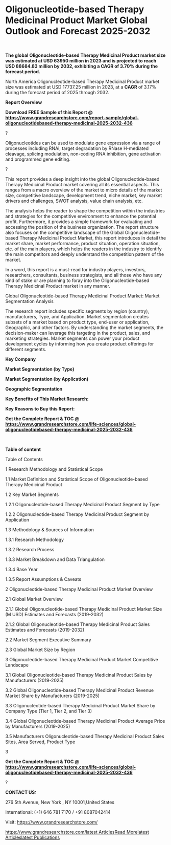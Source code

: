 <h1>Oligonucleotide-based Therapy Medicinal Product Market Global Outlook and Forecast 2025-2032</h1><br/><p><strong>The global Oligonucleotide-based Therapy Medicinal Product market size was estimated at USD 63950 million in 2023 and is projected to reach USD 88684.83 million by 2032, exhibiting a <strong>CAGR</strong> of 3.70% during the forecast period.</strong></p>
 
 
 
 <p>North America Oligonucleotide-based Therapy Medicinal Product market size was estimated at USD 17737.25 million in 2023, at a <strong>CAGR</strong> of 3.17% during the forecast period of 2025 through 2032.</p>
 
 
 
 <p><strong>Report Overview</strong></p>
 
 
 
 <div><b>Download FREE Sample of this Report @ <a href="https://www.grandresearchstore.com/report-sample/global-oligonucleotidebased-therapy-medicinal-2025-2032-436">https://www.grandresearchstore.com/report-sample/global-oligonucleotidebased-therapy-medicinal-2025-2032-436</a></b></div>
 
 
 
 <p>? </p>
 
 
 
 <p>Oligonucleotides can be used to modulate gene expression via a range of processes including RNAi, target degradation by RNase H-mediated cleavage, splicing modulation, non-coding RNA inhibition, gene activation and programmed gene editing.</p>
 
 
 
 <p>? </p>
 
 
 
 <p>This report provides a deep insight into the global Oligonucleotide-based Therapy Medicinal Product market covering all its essential aspects. This ranges from a macro overview of the market to micro details of the market size, competitive landscape, development trend, niche market, key market drivers and challenges, SWOT analysis, value chain analysis, etc.</p>
 
 
 
 <p>The analysis helps the reader to shape the competition within the industries and strategies for the competitive environment to enhance the potential profit. Furthermore, it provides a simple framework for evaluating and accessing the position of the business organization. The report structure also focuses on the competitive landscape of the Global Oligonucleotide-based Therapy Medicinal Product Market, this report introduces in detail the market share, market performance, product situation, operation situation, etc. of the main players, which helps the readers in the industry to identify the main competitors and deeply understand the competition pattern of the market.</p>
 
 
 
 <p>In a word, this report is a must-read for industry players, investors, researchers, consultants, business strategists, and all those who have any kind of stake or are planning to foray into the Oligonucleotide-based Therapy Medicinal Product market in any manner.</p>
 
 
 
 <p>Global Oligonucleotide-based Therapy Medicinal Product Market: Market Segmentation Analysis</p>
 
 
 
 <p>The research report includes specific segments by region (country), manufacturers, Type, and Application. Market segmentation creates subsets of a market based on product type, end-user or application, Geographic, and other factors. By understanding the market segments, the decision-maker can leverage this targeting in the product, sales, and marketing strategies. Market segments can power your product development cycles by informing how you create product offerings for different segments.</p>
 
 
 
 <p><strong>Key Company</strong></p>
 
 
 
 <p><strong>Market Segmentation (by Type)</strong></p>
 
 
 
 <p><strong>Market Segmentation (<strong>by Application</strong>)</strong></p>
 
 
 
 <p><strong>Geographic Segmentation</strong></p>
 
 
 
 <p><strong>Key Benefits of This Market Research:</strong></p>
 
 
 
 <p><strong>Key <strong>Reasons to Buy</strong> this Report:</strong></p>
 
 
 
 <div><b>Get the Complete Report & TOC @ <a href="https://www.grandresearchstore.com/life-sciences/global-oligonucleotidebased-therapy-medicinal-2025-2032-436">https://www.grandresearchstore.com/life-sciences/global-oligonucleotidebased-therapy-medicinal-2025-2032-436</a></b></div>
 
 
 
 <p><br />
 
 <b>Table of content</b></p>
 
 
 
 <p>Table of Contents<br />
 
 1 Research Methodology and Statistical Scope<br />
 
 1.1 Market Definition and Statistical Scope of Oligonucleotide-based Therapy Medicinal Product<br />
 
 1.2 Key Market Segments<br />
 
 1.2.1 Oligonucleotide-based Therapy Medicinal Product Segment by Type<br />
 
 1.2.2 Oligonucleotide-based Therapy Medicinal Product Segment by Application<br />
 
 1.3 Methodology & Sources of Information<br />
 
 1.3.1 Research Methodology<br />
 
 1.3.2 Research Process<br />
 
 1.3.3 Market Breakdown and Data Triangulation<br />
 
 1.3.4 Base Year<br />
 
 1.3.5 Report Assumptions & Caveats<br />
 
 2 Oligonucleotide-based Therapy Medicinal Product Market Overview<br />
 
 2.1 Global Market Overview<br />
 
 2.1.1 Global Oligonucleotide-based Therapy Medicinal Product Market Size (M USD) Estimates and Forecasts (2019-2032)<br />
 
 2.1.2 Global Oligonucleotide-based Therapy Medicinal Product Sales Estimates and Forecasts (2019-2032)<br />
 
 2.2 Market Segment Executive Summary<br />
 
 2.3 Global Market Size by Region<br />
 
 3 Oligonucleotide-based Therapy Medicinal Product Market Competitive Landscape<br />
 
 3.1 Global Oligonucleotide-based Therapy Medicinal Product Sales by Manufacturers (2019-2025)<br />
 
 3.2 Global Oligonucleotide-based Therapy Medicinal Product Revenue Market Share by Manufacturers (2019-2025)<br />
 
 3.3 Oligonucleotide-based Therapy Medicinal Product Market Share by Company Type (Tier 1, Tier 2, and Tier 3)<br />
 
 3.4 Global Oligonucleotide-based Therapy Medicinal Product Average Price by Manufacturers (2019-2025)<br />
 
 3.5 Manufacturers Oligonucleotide-based Therapy Medicinal Product Sales Sites, Area Served, Product Type<br />
 
 3</p>
 
 
 
 <div><b>Get the Complete Report & TOC @ <a href="https://www.grandresearchstore.com/life-sciences/global-oligonucleotidebased-therapy-medicinal-2025-2032-436">https://www.grandresearchstore.com/life-sciences/global-oligonucleotidebased-therapy-medicinal-2025-2032-436</a></b></div>
 
 
 
 <p>? </p>
 
 
 
 <p><b>CONTACT US:</b><br />
 
 276 5th Avenue, New York , NY 10001,United States<br />
 
 International: (+1) 646 781 7170 / +91 8087042414<br />
 
 Visit: <a href="https://www.grandresearchstore.com/">https://www.grandresearchstore.com/</a><br />
 
 <a href="https://gyeongbokgung.com">https://www.grandresearchstore.com/</a><a href="https://hallyeomaritime.com">latest Articles</a><a href="https://jingwansa.com">Read More</a><a href="https://nguoiviet.jp/">latest Articles</a><a href="https://www.intelmarketresearch.com/">latest Publications</a></p>